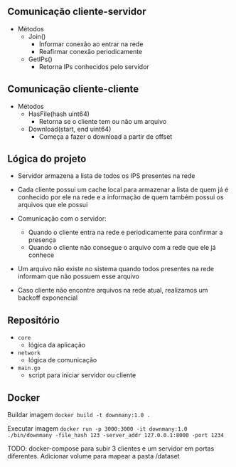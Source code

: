 ## Comunicação cliente-servidor

- Métodos
    - Join()
        - Informar conexão ao entrar na rede
        - Reafirmar conexão periodicamente
    - GetIPs()
        - Retorna IPs conhecidos pelo servidor

## Comunicação cliente-cliente

- Métodos
    - HasFile(hash uint64)
        - Retorna se o cliente tem ou não um arquivo
    - Download(start, end uint64)
        - Começa a fazer o download a partir de offset
     
## Lógica do projeto

  - Servidor armazena a lista de todos os IPS presentes na rede
  - Cada cliente possui um cache local para armazenar a lista de quem já é conhecido por ele na rede e a informação de quem também possui os arquivos que ele possui
  - Comunicação com o servidor:
      - Quando o cliente entra na rede e periodicamente para confirmar a presença
      - Quando o cliente não consegue o arquivo com a rede que ele já conhece
   
  - Um arquivo não existe no sistema quando todos presentes na rede informam que não possuem esse arquivo
  - Caso cliente não encontre arquivos na rede atual, realizamos um backoff exponencial

## Repositório

- `core`
  - lógica da aplicação
- `network`
  - lógica de comunicação
- `main.go`
  - script para iniciar servidor ou cliente



## Docker

Buildar imagem
`docker build -t downmany:1.0 .`

Executar imagem
`docker run -p 3000:3000 -it downmany:1.0 ./bin/downmany -file_hash 123 -server_addr 127.0.0.1:8000 -port 1234`

TODO: docker-compose para subir 3 clientes e um servidor em portas diferentes. Adicionar volume para mapear a pasta /dataset
